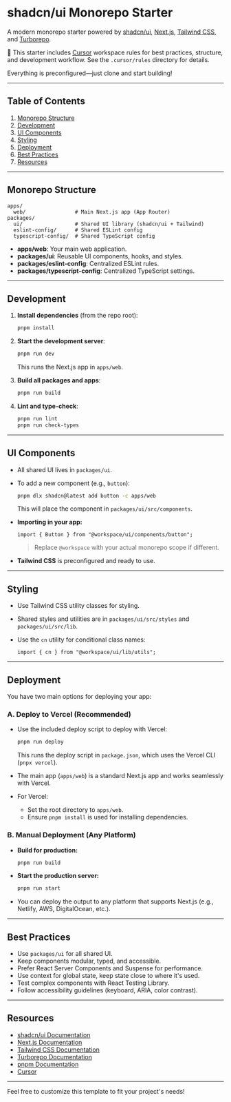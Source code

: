 # shadcn/ui Monorepo Starter

A modern monorepo starter powered by [shadcn/ui](https://ui.shadcn.com/), [Next.js](https://nextjs.org/), [Tailwind CSS](https://tailwindcss.com/), and [Turborepo](https://turbo.build/).  

 🎉 This starter includes [Cursor](https://www.cursor.so/) workspace rules for best practices, structure, and development workflow. See the `.cursor/rules` directory for details.

Everything is preconfigured—just clone and start building!


---

## Table of Contents

1. [Monorepo Structure](#monorepo-structure)
2. [Development](#development)
3. [UI Components](#ui-components)
4. [Styling](#styling)
5. [Deployment](#deployment)
6. [Best Practices](#best-practices)
7. [Resources](#resources)

---

## Monorepo Structure

```
apps/
  web/                # Main Next.js app (App Router)
packages/
  ui/                 # Shared UI library (shadcn/ui + Tailwind)
  eslint-config/      # Shared ESLint config
  typescript-config/  # Shared TypeScript config
```

- **apps/web**: Your main web application.
- **packages/ui**: Reusable UI components, hooks, and styles.
- **packages/eslint-config**: Centralized ESLint rules.
- **packages/typescript-config**: Centralized TypeScript settings.

---

## Development

1. **Install dependencies** (from the repo root):

   ```bash
   pnpm install
   ```

2. **Start the development server**:

   ```bash
   pnpm run dev
   ```

   This runs the Next.js app in `apps/web`.

3. **Build all packages and apps**:

   ```bash
   pnpm run build
   ```

4. **Lint and type-check**:

   ```bash
   pnpm run lint
   pnpm run check-types
   ```

---

## UI Components

- All shared UI lives in `packages/ui`.
- To add a new component (e.g., `button`):

  ```bash
  pnpm dlx shadcn@latest add button -c apps/web
  ```

  This will place the component in `packages/ui/src/components`.

- **Importing in your app:**

  ```tsx
  import { Button } from "@workspace/ui/components/button";
  ```

  > Replace `@workspace` with your actual monorepo scope if different.

- **Tailwind CSS** is preconfigured and ready to use.

---

## Styling

- Use Tailwind CSS utility classes for styling.
- Shared styles and utilities are in `packages/ui/src/styles` and `packages/ui/src/lib`.
- Use the `cn` utility for conditional class names:

  ```tsx
  import { cn } from "@workspace/ui/lib/utils";
  ```

---

## Deployment

You have two main options for deploying your app:

### A. Deploy to Vercel (Recommended)

- Use the included deploy script to deploy with Vercel:

  ```bash
  pnpm run deploy
  ```
  This runs the deploy script in `package.json`, which uses the Vercel CLI (`pnpx vercel`).

- The main app (`apps/web`) is a standard Next.js app and works seamlessly with Vercel.
- For Vercel:
  - Set the root directory to `apps/web`.
  - Ensure `pnpm install` is used for installing dependencies.

### B. Manual Deployment (Any Platform)

- **Build for production:**

  ```bash
  pnpm run build
  ```

- **Start the production server:**

  ```bash
  pnpm run start
  ```

- You can deploy the output to any platform that supports Next.js (e.g., Netlify, AWS, DigitalOcean, etc.).

---

## Best Practices

- Use `packages/ui` for all shared UI.
- Keep components modular, typed, and accessible.
- Prefer React Server Components and Suspense for performance.
- Use context for global state, keep state close to where it's used.
- Test complex components with React Testing Library.
- Follow accessibility guidelines (keyboard, ARIA, color contrast).

---

## Resources

- [shadcn/ui Documentation](https://ui.shadcn.com/docs)
- [Next.js Documentation](https://nextjs.org/docs)
- [Tailwind CSS Documentation](https://tailwindcss.com/docs)
- [Turborepo Documentation](https://turbo.build/repo/docs)
- [pnpm Documentation](https://pnpm.io/)
- [Cursor](https://www.cursor.com/en)

---

Feel free to customize this template to fit your project's needs!
